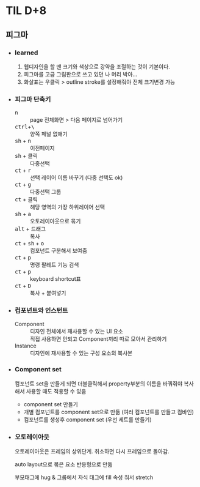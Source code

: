 # TIL D+8
<h2>피그마</h2>
<ul>
  <li><h3>learned</h3>
  <ol>
  <li>웹디자인을 할 땐 크기와 색상으로 강약을 조절하는 것이 기본이다.</li>
  <li>피그마를 고급 그림판으로 쓰고 있던 나 머리 박아...</li>
  <li>화살표는 우클릭 > outline stroke를 설정해줘야 전체 크기변경 가능</li>
  </ol>
  </ol>
  <li><h3>피그마 단축키</h3>
  <dl>
    <dt><kbd>n</kbd></dt>
    <dd>page 전체화면 > 다음 페이지로 넘어가기</dd>
    <dt><kbd>ctrl</kbd>&#43;<kbd>\</kbd></dt>
    <dd>양쪽 페널 없애기</dd>
    <dt><kbd>sh</kbd> &#43; <kbd>n</kbd></dt>
    <dd>이전페이지</dd>
    <dt><kbd>sh</kbd> + 클릭</dt>
    <dd> 다중선택</dd>
    <dt><kbd>ct</kbd> + <kbd>r</kbd></dt>
    <dd>선택  레이어 이름 바꾸기 &#40;다중 선택도 ok&#41;</dd>
    <dt><kbd>ct</kbd> + <kbd>g</kbd></dt>
    <dd>다중선택 그룹</dd>
    <dt> <kbd>ct</kbd> + <kbd>클릭</kbd></dt>
    <dd>해당 영역의 가장 하위레이어 선택</dd>
    <dt><kbd>sh</kbd> + <kbd>a</kbd></dt>
    <dd>오토레이아웃으로 묶기</dd>
    <dt><kbd>alt</kbd> + <kbd>드래그</kbd></dt>
    <dd>복사</dd>
    <dt><kbd>ct</kbd> + <kbd>sh</kbd> + <kbd>o</kbd></dt>
    <dd>컴포넌트 구분해서 보여줌</dd>
    <dt><kbd>ct</kbd> + <kbd>p</kbd></dt>
    <dd>명령 팔레트 기능 검색</dd>
    <dt><kbd>ct</kbd> + <kbd>p</kbd></dt>
    <dd>keyboard shortcut표</dd>
    <dt><kbd>ct</kbd> + <kbd>D</kbd></dt>
    <dd>복사 + 붙여넣기</dd>
  </dl>
  </li>
  <li><h3>컴포넌트와 인스턴트</h3>
    <dl>
      <dt>Component</dt>
      <dd>디자인 전체에서 재사용할 수 있는 UI 요소</dd>
      <dd>직접 사용하면 안되고 Component끼리 따로 모아서 관리하기</dd>
      <dt>Instance</dt>
      <dd>디자인에 재사용할 수 있는 구성 요소의 복사본</dd>
    </dl>
  </li>
  <li><h3>Component set</h3>
  <p>컴포넌트 set을 만들게 되면 더블클릭해서 property부분의 이름을 바꿔줘야 복사해서 사용할 때도 적용할 수 있음</p>
  <ul>
  <li>component set 만들기</li>
  <li>개별 컴포넌트를 component set으로 만듦 (여러 컴포넌트를 만들고 컴바인)</li>
  <li>컴포넌트를 생성후 component set (우선 세트를 만들기)</li>

</ul>
  </li>
  <li><h3>오토레이아웃</h3>
  <p>오토레이아웃은 프레임의 상위단계. 취소하면 다시 프레임으로 돌아감.</p>
  <p>auto layout으로 묶은 요소 반응형으로 만듦</p>
  <p>부모태그에 hug & 그룹에서 자식 태그에 fill 속성 줘서 stretch</p>
  </li>
</ul>
